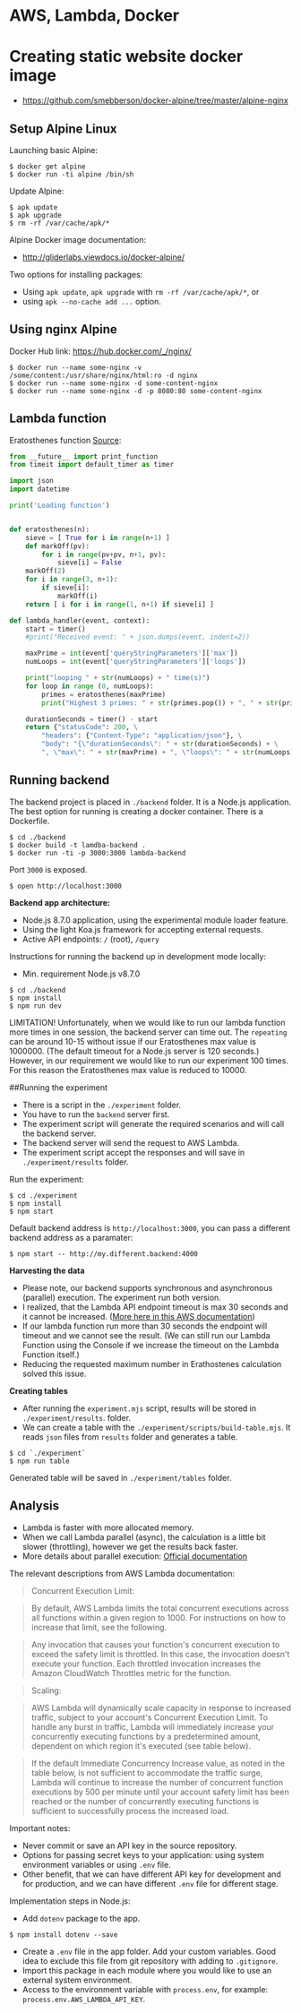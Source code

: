 AWS, Lambda, Docker
===================

# Creating static website docker image

* https://github.com/smebberson/docker-alpine/tree/master/alpine-nginx

## Setup Alpine Linux


Launching basic Alpine:

```
$ docker get alpine
$ docker run -ti alpine /bin/sh
```

Update Alpine:

```
$ apk update
$ apk upgrade
$ rm -rf /var/cache/apk/*
```

Alpine Docker image documentation:

* http://gliderlabs.viewdocs.io/docker-alpine/

Two options for installing packages:

* Using `apk update`, `apk upgrade` with `rm -rf /var/cache/apk/*`, or
* using `apk --no-cache add ...` option.

## Using nginx Alpine

Docker Hub link: https://hub.docker.com/_/nginx/

```
$ docker run --name some-nginx -v /some/content:/usr/share/nginx/html:ro -d nginx
$ docker run --name some-nginx -d some-content-nginx
$ docker run --name some-nginx -d -p 8080:80 some-content-nginx
```

## Lambda function

Eratosthenes function [Source](https://github.com/jconning/lambda-cpu-cost):

```python
from __future__ import print_function
from timeit import default_timer as timer

import json
import datetime

print('Loading function')  


def eratosthenes(n):
    sieve = [ True for i in range(n+1) ]
    def markOff(pv):
        for i in range(pv+pv, n+1, pv):
            sieve[i] = False
    markOff(2)
    for i in range(3, n+1):
        if sieve[i]:
            markOff(i)
    return [ i for i in range(1, n+1) if sieve[i] ]

def lambda_handler(event, context):
    start = timer()
    #print("Received event: " + json.dumps(event, indent=2))

    maxPrime = int(event['queryStringParameters']['max'])
    numLoops = int(event['queryStringParameters']['loops'])

    print("looping " + str(numLoops) + " time(s)")
    for loop in range (0, numLoops):
        primes = eratosthenes(maxPrime)
        print("Highest 3 primes: " + str(primes.pop()) + ", " + str(primes.pop()) + ", " + str(primes.pop()))

    durationSeconds = timer() - start
    return {"statusCode": 200, \
        "headers": {"Content-Type": "application/json"}, \
        "body": "{\"durationSeconds\": " + str(durationSeconds) + \
        ", \"max\": " + str(maxPrime) + ", \"loops\": " + str(numLoops) + "}"}
```

## Running backend

The backend project is placed in `./backend` folder. It is a Node.js application. The best option for running is creating a docker container. There is a Dockerfile.

```
$ cd ./backend
$ docker build -t lamdba-backend .
$ docker run -ti -p 3000:3000 lambda-backend 
```

Port `3000` is exposed.

```
$ open http://localhost:3000
```

**Backend app architecture:**

* Node.js 8.7.0 application, using the experimental module loader feature.
* Using the light Koa.js framework for accepting external requests.
* Active API endpoints: `/` (root), `/query` 

Instructions for running the backend up in development mode locally:

* Min. requirement Node.js v8.7.0

```
$ cd ./backend
$ npm install
$ npm run dev
```

LIMITATION! Unfortunately, when we would like to run our lambda function more times in one session, the backend server can time out. The `repeating` can be around 10-15 without issue if our Eratosthenes max value is 1000000. (The default timeout for a Node.js server is 120 seconds.) However, in our requirement we would like to run our experiment 100 times. For this reason the Eratosthenes max value is reduced to 10000.

##Running the experiment

* There is a script in the `./experiment` folder.
* You have to run the `backend` server first.
* The experiment script will generate the required scenarios and will call the backend server.
* The backend server will send the request to AWS Lambda.
* The experiment script accept the responses and will save in `./experiment/results` folder.

Run the experiment:

```
$ cd ./experiment
$ npm install
$ npm start
```

Default backend address is `http://localhost:3000`, you can pass a different backend address as a paramater:

```
$ npm start -- http://my.different.backend:4000
```

**Harvesting the data**

* Please note, our backend supports synchronous and asynchronous (parallel) execution. The experiment run both version.
* I realized, that the Lambda API endpoint timeout is max 30 seconds and it cannot be increased. ([More here in this AWS documentation](http://docs.aws.amazon.com/apigateway/latest/developerguide/limits.html))
* If our lambda function run more than 30 seconds the endpoint will timeout and we cannot see the result. (We can still run our Lambda Function using the Console if we increase the timeout on the Lambda Function itself.)
* Reducing the requested maximum number in Erathostenes calculation solved this issue.

**Creating tables**

* After running the `experiment.mjs` script, results will be stored in `./experiment/results`. folder. 
* We can create a table with the `./experiment/scripts/build-table.mjs`. It reads `json` files from `results` folder and generates a table.

```
$ cd `./experiment`
$ npm run table
```

Generated table will be saved in `./experiment/tables` folder.

## Analysis

* Lambda is faster with more allocated memory.
* When we call Lambda parallel (async), the calculation is a little bit slower (throttling), however we get the results back faster.
* More details about parallel execution: [Official documentation](http://docs.aws.amazon.com/lambda/latest/dg/concurrent-executions.html)

The relevant descriptions from AWS Lambda documentation:

> Concurrent Execution Limit:

> By default, AWS Lambda limits the total concurrent executions across all functions within a given region to 1000. For instructions on how to increase that limit, see the following.

> Any invocation that causes your function's concurrent execution to exceed the safety limit is throttled. In this case, the invocation doesn't execute your function. Each throttled invocation increases the Amazon CloudWatch Throttles metric for the function.

> Scaling: 

> AWS Lambda will dynamically scale capacity in response to increased traffic, subject to your account's Concurrent Execution Limit. To handle any burst in traffic, Lambda will immediately increase your concurrently executing functions by a predetermined amount, dependent on which region it's executed (see table below).

> If the default Immediate Concurrency Increase value, as noted in the table below, is not sufficient to accommodate the traffic surge, Lambda will continue to increase the number of concurrent function executions by 500 per minute until your account safety limit has been reached or the number of concurrently executing functions is sufficient to successfully process the increased load.

Important notes:

* Never commit or save an API key in the source repository.
* Options for passing secret keys to your application: using system environment variables or using `.env` file.
* Other benefit, that we can have different API key for development and for production, and we can have different `.env` file for different stage.

Implementation steps in Node.js:

* Add `dotenv` package to the app.

```
$ npm install dotenv --save
```

* Create a `.env` file in the app folder. Add your custom variables. Good idea to exclude this file from git repository with adding to `.gitignore`.
* Import this package in each module where you would like to use an external system environment.
* Access to the environment variable with `process.env`, for example: `process.env.AWS_LAMBDA_API_KEY`.
